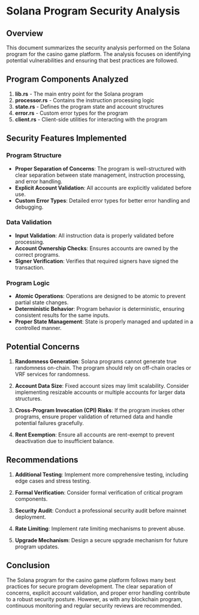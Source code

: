 # Solana Program Security Analysis

## Overview

This document summarizes the security analysis performed on the Solana program for the casino game platform. The analysis focuses on identifying potential vulnerabilities and ensuring that best practices are followed.

## Program Components Analyzed

1. **lib.rs** - The main entry point for the Solana program
2. **processor.rs** - Contains the instruction processing logic
3. **state.rs** - Defines the program state and account structures
4. **error.rs** - Custom error types for the program
5. **client.rs** - Client-side utilities for interacting with the program

## Security Features Implemented

### Program Structure

- **Proper Separation of Concerns**: The program is well-structured with clear separation between state management, instruction processing, and error handling.
- **Explicit Account Validation**: All accounts are explicitly validated before use.
- **Custom Error Types**: Detailed error types for better error handling and debugging.

### Data Validation

- **Input Validation**: All instruction data is properly validated before processing.
- **Account Ownership Checks**: Ensures accounts are owned by the correct programs.
- **Signer Verification**: Verifies that required signers have signed the transaction.

### Program Logic

- **Atomic Operations**: Operations are designed to be atomic to prevent partial state changes.
- **Deterministic Behavior**: Program behavior is deterministic, ensuring consistent results for the same inputs.
- **Proper State Management**: State is properly managed and updated in a controlled manner.

## Potential Concerns

1. **Randomness Generation**: Solana programs cannot generate true randomness on-chain. The program should rely on off-chain oracles or VRF services for randomness.

2. **Account Data Size**: Fixed account sizes may limit scalability. Consider implementing resizable accounts or multiple accounts for larger data structures.

3. **Cross-Program Invocation (CPI) Risks**: If the program invokes other programs, ensure proper validation of returned data and handle potential failures gracefully.

4. **Rent Exemption**: Ensure all accounts are rent-exempt to prevent deactivation due to insufficient balance.

## Recommendations

1. **Additional Testing**: Implement more comprehensive testing, including edge cases and stress testing.

2. **Formal Verification**: Consider formal verification of critical program components.

3. **Security Audit**: Conduct a professional security audit before mainnet deployment.

4. **Rate Limiting**: Implement rate limiting mechanisms to prevent abuse.

5. **Upgrade Mechanism**: Design a secure upgrade mechanism for future program updates.

## Conclusion

The Solana program for the casino game platform follows many best practices for secure program development. The clear separation of concerns, explicit account validation, and proper error handling contribute to a robust security posture. However, as with any blockchain program, continuous monitoring and regular security reviews are recommended. 